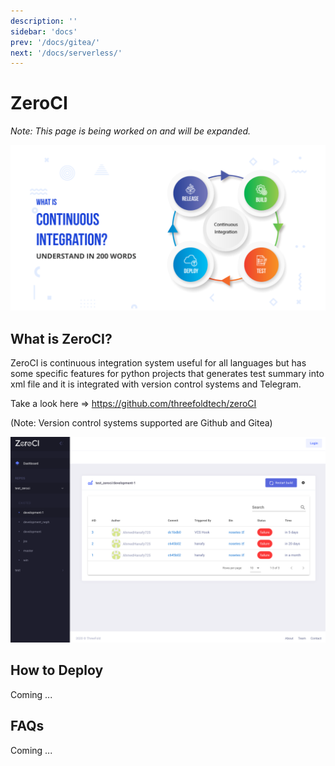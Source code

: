 ```yaml
---
description: ''
sidebar: 'docs'
prev: '/docs/gitea/'
next: '/docs/serverless/'
---
```


# ZeroCI

*Note: This page is being worked on and will be expanded.*

![](./img/cont_integr.png)

## What is ZeroCI?

ZeroCI is continuous integration system useful for all languages but has some specific features for python projects that generates test summary into xml file and it is integrated with version control systems and Telegram.

Take a look here => https://github.com/threefoldtech/zeroCI

(Note: Version control systems supported are Github and Gitea)

![](./img/zeroci.png)

## How to Deploy

Coming ...

## FAQs

Coming ...
